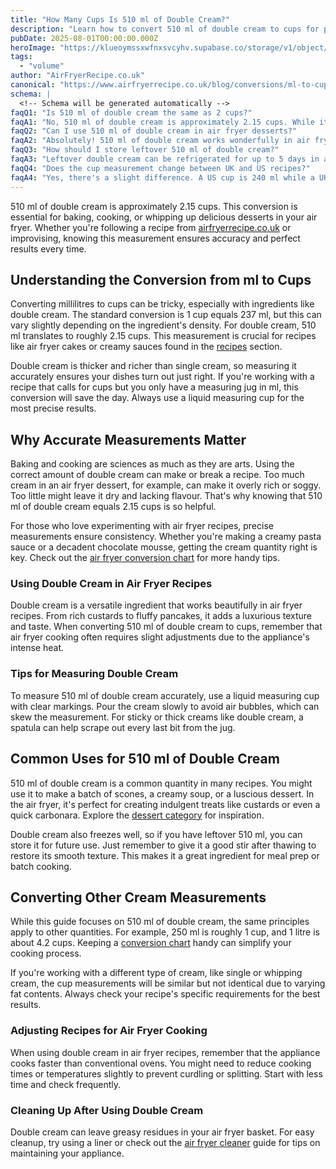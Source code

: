 ```yaml
---
title: "How Many Cups Is 510 ml of Double Cream?"
description: "Learn how to convert 510 ml of double cream to cups for perfect baking and cooking every time. Get precise measurements and tips for air fryer recipes."
pubDate: 2025-08-01T00:00:00.000Z
heroImage: "https://klueoymssxwfnxsvcyhv.supabase.co/storage/v1/object/public/Shmucket/how-many-cups-is-510-ml-of-double-cream.webp"
tags:
  - "volume"
author: "AirFryerRecipe.co.uk"
canonical: "https://www.airfryerrecipe.co.uk/blog/conversions/ml-to-cups/how-many-cups-is-510-ml-of-double-cream"
schema: |
  <!-- Schema will be generated automatically -->
faqQ1: "Is 510 ml of double cream the same as 2 cups?"
faqA1: "No, 510 ml of double cream is approximately 2.15 cups. While it's close to 2 cups, the slight difference can affect recipes, especially in baking where precision matters. Always measure carefully for best results."
faqQ2: "Can I use 510 ml of double cream in air fryer desserts?"
faqA2: "Absolutely! 510 ml of double cream works wonderfully in air fryer desserts like custards, mousses, or even creamy fillings. Just adjust cooking times slightly as air fryers work faster than conventional ovens. The intense heat can cause creams to thicken or set more quickly."
faqQ3: "How should I store leftover 510 ml of double cream?"
faqA3: "Leftover double cream can be refrigerated for up to 5 days in an airtight container. You can also freeze it for longer storage, though it may separate slightly when thawed. Give it a good whisk before using to restore its texture."
faqQ4: "Does the cup measurement change between UK and US recipes?"
faqA4: "Yes, there's a slight difference. A US cup is 240 ml while a UK cup is 250 ml. For 510 ml of double cream, this means about 2.13 US cups versus 2.04 UK cups. The difference is minimal but worth noting for precise recipes. Most modern UK recipes use the 250 ml standard."
---
```

<p>510 ml of double cream is approximately 2.15 cups. This conversion is essential for baking, cooking, or whipping up delicious desserts in your air fryer. Whether you're following a recipe from <a href=https://www.airfryerrecipe.co.uk>airfryerrecipe.co.uk</a> or improvising, knowing this measurement ensures accuracy and perfect results every time.</p>

<h2>Understanding the Conversion from ml to Cups</h2>
<p>Converting millilitres to cups can be tricky, especially with ingredients like double cream. The standard conversion is 1 cup equals 237 ml, but this can vary slightly depending on the ingredient's density. For double cream, 510 ml translates to roughly 2.15 cups. This measurement is crucial for recipes like air fryer cakes or creamy sauces found in the <a href=https://www.airfryerrecipe.co.uk/recipes>recipes</a> section.</p>
<p>Double cream is thicker and richer than single cream, so measuring it accurately ensures your dishes turn out just right. If you're working with a recipe that calls for cups but you only have a measuring jug in ml, this conversion will save the day. Always use a liquid measuring cup for the most precise results.</p>

<h2>Why Accurate Measurements Matter</h2>
<p>Baking and cooking are sciences as much as they are arts. Using the correct amount of double cream can make or break a recipe. Too much cream in an air fryer dessert, for example, can make it overly rich or soggy. Too little might leave it dry and lacking flavour. That's why knowing that 510 ml of double cream equals 2.15 cups is so helpful.</p>
<p>For those who love experimenting with air fryer recipes, precise measurements ensure consistency. Whether you're making a creamy pasta sauce or a decadent chocolate mousse, getting the cream quantity right is key. Check out the <a href=https://www.airfryerrecipe.co.uk/air-fryer-conversion-chart>air fryer conversion chart</a> for more handy tips.</p>

<h3>Using Double Cream in Air Fryer Recipes</h3>
<p>Double cream is a versatile ingredient that works beautifully in air fryer recipes. From rich custards to fluffy pancakes, it adds a luxurious texture and taste. When converting 510 ml of double cream to cups, remember that air fryer cooking often requires slight adjustments due to the appliance's intense heat.</p>

<h3>Tips for Measuring Double Cream</h3>
<p>To measure 510 ml of double cream accurately, use a liquid measuring cup with clear markings. Pour the cream slowly to avoid air bubbles, which can skew the measurement. For sticky or thick creams like double cream, a spatula can help scrape out every last bit from the jug.</p>

<h2>Common Uses for 510 ml of Double Cream</h2>
<p>510 ml of double cream is a common quantity in many recipes. You might use it to make a batch of scones, a creamy soup, or a luscious dessert. In the air fryer, it's perfect for creating indulgent treats like custards or even a quick carbonara. Explore the <a href=https://www.airfryerrecipe.co.uk/recipe-category/dessert>dessert category</a> for inspiration.</p>
<p>Double cream also freezes well, so if you have leftover 510 ml, you can store it for future use. Just remember to give it a good stir after thawing to restore its smooth texture. This makes it a great ingredient for meal prep or batch cooking.</p>

<h2>Converting Other Cream Measurements</h2>
<p>While this guide focuses on 510 ml of double cream, the same principles apply to other quantities. For example, 250 ml is roughly 1 cup, and 1 litre is about 4.2 cups. Keeping a <a href=https://www.airfryerrecipe.co.uk/air-fryer-conversion-chart>conversion chart</a> handy can simplify your cooking process.</p>
<p>If you're working with a different type of cream, like single or whipping cream, the cup measurements will be similar but not identical due to varying fat contents. Always check your recipe's specific requirements for the best results.</p>

<h3>Adjusting Recipes for Air Fryer Cooking</h3>
<p>When using double cream in air fryer recipes, remember that the appliance cooks faster than conventional ovens. You might need to reduce cooking times or temperatures slightly to prevent curdling or splitting. Start with less time and check frequently.</p>

<h3>Cleaning Up After Using Double Cream</h3>
<p>Double cream can leave greasy residues in your air fryer basket. For easy cleanup, try using a liner or check out the <a href=https://www.airfryerrecipe.co.uk/air-fryer-cleaner>air fryer cleaner</a> guide for tips on maintaining your appliance.</p>
